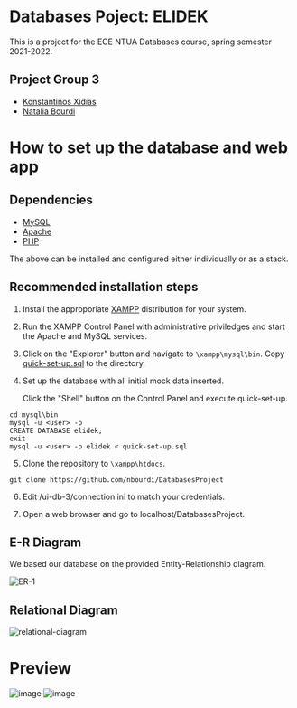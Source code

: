 # Databases Poject: ELIDEK
This is a project for the ECE NTUA Databases course, spring semester 2021-2022.
## Project Group 3

- [Konstantinos Xidias](https://github.com/xidias)
- [Natalia Bourdi](https://github.com/nbourdi)


# How to set up the database and web app

## Dependencies

- [MySQL](https://www.mysql.com/)
- [Apache](https://httpd.apache.org/)
- [PHP](https://www.php.net/)

The above can be installed and configured either individually or as a stack. 

## Recommended installation steps

1. Install the approporiate [XAMPP](https://www.apachefriends.org/download.html) distribution for your system.

2. Run the XAMPP Control Panel with administrative priviledges and start the Apache and MySQL services.

3. Click on the "Explorer" button and navigate to `\xampp\mysql\bin`. Copy [quick-set-up.sql](https://github.com/nbourdi/DatabasesProject/blob/main/quick-set-up.sql) to the directory.

4. Set up the database with all initial mock data inserted.

    Click the "Shell" button on the Control Panel and execute quick-set-up.
    
    
  ```
 cd mysql\bin
 mysql -u <user> -p
 CREATE DATABASE elidek;
 exit
 mysql -u <user> -p elidek < quick-set-up.sql
 ```
  
5. Clone the repository to `\xampp\htdocs`.
 ```
 git clone https://github.com/nbourdi/DatabasesProject
 ```

6. Edit /ui-db-3/connection.ini to match your credentials.

7. Open a web browser and go to localhost/DatabasesProject.
    

  
## E-R Diagram
We based our database on the provided Entity-Relationship diagram.

![ER-1](https://user-images.githubusercontent.com/62358292/167364488-d679b6a8-589a-40bd-bbab-b67a8d6aa3df.png)

## Relational Diagram

![relational-diagram](https://user-images.githubusercontent.com/62358292/171855701-8056b0ec-985a-40ca-83a4-62c9870b2f24.png)

# Preview

![image](https://user-images.githubusercontent.com/62358292/172061751-e8e3fac4-6765-40e2-a041-dd5cab751e8c.png)
![image](https://user-images.githubusercontent.com/62358292/172061768-0ad16df7-2fad-4051-b5e6-f5d972cd7a1a.png)



